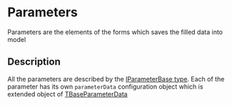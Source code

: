 # Parameters
Parameters are the elements of the forms which saves the filled data into model

## Description
All the parameters are described by the [IParameterBase type](/types.thml#iparameterbase). 
Each of the parameter has its own `parameterData` configuration object which is extended object of [TBaseParameterData](/types.html#tbaseparameterdata)
